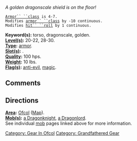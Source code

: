 *A golden dragonscale shield is on the floor!*

[`Armor`` ``class`](Armor_Values.md "wikilink")` is 4-7.`  
`Modifies `[`armor`` ``class`](Armor_Class.md "wikilink")` by -10 continuous.`  
`Modifies `[`hit`` ``roll`](Hit_Roll.md "wikilink")` by 1 continuous.`

**Keyword(s):** torso, dragonscale, golden.  
**[Level(s)](Object_Level.md "wikilink"):** 20-22, 28-30.  
**[Type](:Category:_Object_Types.md "wikilink"):**
[armor](:Category:_Armor.md "wikilink").  
**[Slot(s)](Object_Slots.md "wikilink"):** <held in offhand>.  
**[Quality](Object_Quality.md "wikilink"):** 100 hps.  
**[Weight](Object_Weight.md "wikilink"):** 10 lbs.  
**[Flag(s)](:Category:_Object_Flags.md "wikilink"):**
[anti-evil](Anti-Evil_Flag.md "wikilink"),
[magic](Magic_Flag.md "wikilink").  

## Comments

## Directions

**[Area](:Category:_Areas.md "wikilink"):**
[Ofcol](:Category:_Ofcol.md "wikilink")
([Map](Ofcol_Map.md "wikilink")).  
**[Mob(s)](:Category:_Mobs.md "wikilink"):** [a
Dragonknight](Dragonknight.md "wikilink"), [a
Dragonlord](Dragonlord.md "wikilink").  
See individual [mob](:Category:_Mobs.md "wikilink") pages linked above
for more information.  

[Category: Gear In Ofcol](Category:_Gear_In_Ofcol "wikilink") [Category:
Grandfathered Gear](Category:_Grandfathered_Gear "wikilink")
